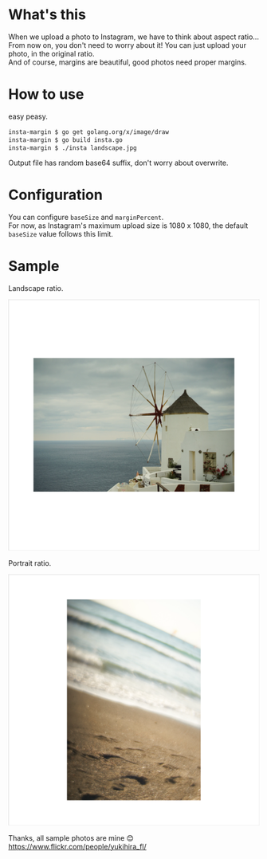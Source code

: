 # What's this
When we upload a photo to Instagram, we have to think about aspect ratio...  
From now on, you don't need to worry about it! You can just upload your photo, in the original ratio.  
And of course, margins are beautiful, good photos need proper margins.

# How to use
easy peasy.
```
insta-margin $ go get golang.org/x/image/draw
insta-margin $ go build insta.go 
insta-margin $ ./insta landscape.jpg 
```

Output file has random base64 suffix, don't worry about overwrite.

# Configuration
You can configure `baseSize` and `marginPercent`.  
For now, as Instagram's maximum upload size is 1080 x 1080, the default `baseSize` value follows this limit.

# Sample
Landscape ratio.  

<img src="https://github.com/ykhr53/insta-margin/blob/images/land.png" width="650">
  
  

Portrait ratio.  

<img src="https://github.com/ykhr53/insta-margin/blob/images/port.png" width="650">
  

Thanks, all sample photos are mine 😊  
https://www.flickr.com/people/yukihira_fl/